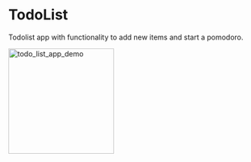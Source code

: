 # TodoList

Todolist app with functionality to add new items and start a pomodoro. 

<img width="209" alt="todo_list_app_demo" src="https://user-images.githubusercontent.com/50219463/64500006-54a85980-d270-11e9-9947-df953cbc95d1.png">
